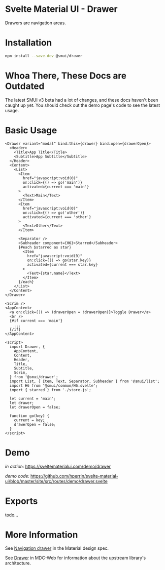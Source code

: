 # Svelte Material UI - Drawer

Drawers are navigation areas.

# Installation

```sh
npm install --save-dev @smui/drawer
```

# Whoa There, These Docs are Outdated

The latest SMUI v3 beta had a lot of changes, and these docs haven't been caught up yet. You should check out the demo page's code to see the latest usage.

# Basic Usage

```svelte
<Drawer variant="modal" bind:this={drawer} bind:open={drawerOpen}>
  <Header>
    <Title>App Title</Title>
    <Subtitle>App Subtitle</Subtitle>
  </Header>
  <Content>
    <List>
      <Item
        href="javascript:void(0)"
        on:click={() => go('main')}
        activated={current === 'main'}
      >
        <Text>Main</Text>
      </Item>
      <Item
        href="javascript:void(0)"
        on:click={() => go('other')}
        activated={current === 'other'}
      >
        <Text>Other</Text>
      </Item>

      <Separator />
      <Subheader component={H6}>Starred</Subheader>
      {#each $starred as star}
        <Item
          href="javascript:void(0)"
          on:click={() => go(star.key)}
          activated={current === star.key}
        >
          <Text>{star.name}</Text>
        </Item>
      {/each}
    </List>
  </Content>
</Drawer>

<Scrim />
<AppContent>
  <a on:click={() => (drawerOpen = !drawerOpen)}>Toggle Drawer</a>
  <br />
  {#if current === 'main'}
    ...
  {/if}
</AppContent>

<script>
  import Drawer, {
    AppContent,
    Content,
    Header,
    Title,
    Subtitle,
    Scrim,
  } from '@smui/drawer';
  import List, { Item, Text, Separator, Subheader } from '@smui/list';
  import H6 from '@smui/common/H6.svelte';
  import { starred } from './store.js';

  let current = 'main';
  let drawer;
  let drawerOpen = false;

  function go(key) {
    current = key;
    drawerOpen = false;
  }
</script>
```

# Demo

_in action:_ https://sveltematerialui.com/demo/drawer

_demo code:_ https://github.com/hperrin/svelte-material-ui/blob/master/site/src/routes/demo/drawer.svelte

# Exports

todo...

# More Information

See [Navigation drawer](https://material.io/components/navigation-drawer) in the Material design spec.

See [Drawer](https://github.com/material-components/material-components-web/tree/v10.0.0/packages/mdc-drawer) in MDC-Web for information about the upstream library's architecture.
